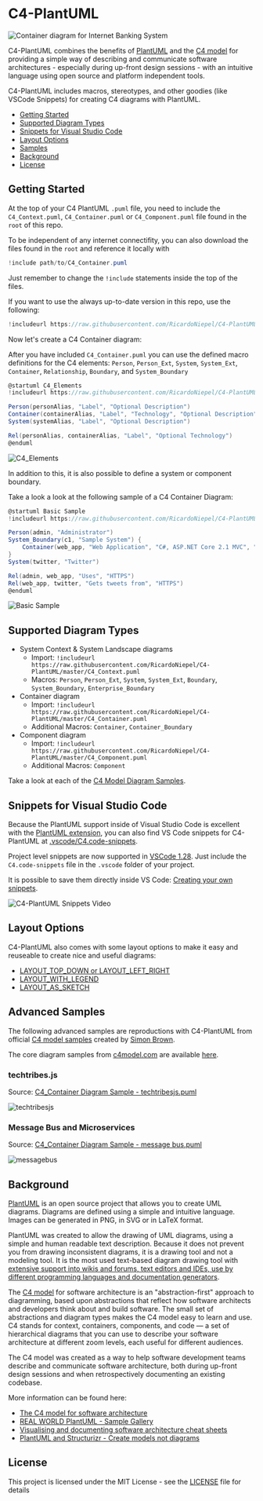 # C4-PlantUML

![Container diagram for Internet Banking System](http://www.plantuml.com/plantuml/png/pPLlRzis4CRVwrCStBVsxAHjcXMEKVzfi1RrvatUMg0jYhDqbebGf43ISTobttqKJQjIQ2FTaAAJtzXtl8S_FZoTNsY3ognp7kah9WfKc4DAIrnpCwSRC-Gi4pa90ma9GwgsQgEmUCjIiuBJNgyMp_5cIbfZHZ7xJ73oj9vKb1WK6IVuEmBxn5QJfDaMT2c5sHMSkenUOIetJ6ImHAuf-b9J6IebDrvXBBbKyEZCFIvIAeNHklwNGqJz_aAkHOfgEnZiwPeCnuXxmGPtC9wunqL7KgMaZiLZi-K4AUeLfSSe2r9Q2iSOydZXI_TK665qXCbLfihp-bpl_Cdfir68s7lsU7HsUOp5TWWfWVpJzu4wEoy_8TJviFmSWz9RRIX_Q9QJaxFpqIHaUJn-TZdktMlGzu7wsJtVP52A1XUeVxm_5Sh_mvxmpX8hZaoGUcYS9u_F9vEd_yQY7qfZP056ma8Q8oqHAorYKaGhbXBe2YBYb958GR5iPQBR2sWyzlVSBeBRwBRlXyp0Ps0tD5pAl-fLQjyOzJM-nGPkmQvXNDnVSr1RN-DFkwkjBBKfIxxZZmmpd61SvLA6MNaLIwdWbIWboLWNXRsZ368d7LLT0wsBY_5QMwD8VH0V10mXyJz1Bi6i21Qsj0qRPbR-KCXT3319xBKOtOBQS4TT2JHt2L3UxrW-jg3-3-O4Jdp7D0JUqWA6HS5PWeP9ozhjzZNxJCzFJWVlN-CrjY4kLAay_MlyiTyjSuDkrvrgGfnTMqHt86siGEBS9640HUh25U1YxzLis89c8rku3Iq-OL64V34hltLcc5796VB5YMA5QSDGP6kEwWxYJCbhbf86vFmmpt8jN2CZPsOBHbgZdSyQhXcM9KoLTB1GSgD97M3N1ORSKxbW_03o-54Rtc6EYecZgC1PpWobeDSBRL7byflHTS2Uxq1IkcO9XVG-NvdlHuqxmyH_RvuW_lqDx3DtZX0RgKZ3MfC2HHdJHg7b0oQMKkMkmTgmidKfuDgi856KaZ0CkMwNZKzQ0vUP_K4c-Ic4hUX2luUpL_VryKGcLwIgT_fOgzpZixFMxXRIsVLs0v5QBvaTc0sybvqfCku7XTjklY9Wmi-cAKkKr79fuELDih9LvCTL2yA_HRSNvSZsaUPMTYEnL9ZJdV5Klo7aVDzLYGrK9wrT5A0T7-PhIxMhoTG6er1eT9xukphAwPNtf7ivw7G6-vSUdfVO5tzgqirh-sK-dyLVRwdLhDO5_hVAMilN15hH7gUXxMUSJTkOgwxTyj7zKMz5qeRNyM-_TWEMslOFebUziltE0R4_25CDIoLpDvCtYXdIO6Hp0wy_6OqFkMQLEusEyzen2QjDdJ9JQhQY-Y9R5G05HMlDH7Q89PxEPtMMkf1rhTbNeN4rhQvtxztqJMZU2wkvpddq3m00 "Container diagram for Internet Banking System")

C4-PlantUML combines the benefits of [PlantUML](http://en.plantuml.com/) and the [C4 model](https://c4model.com/) for providing a simple way of describing and communicate software architectures - especially during up-front design sessions - with an intuitive language using open source and platform independent tools.

C4-PlantUML includes macros, stereotypes, and other goodies (like VSCode Snippets) for creating C4 diagrams with PlantUML.

* [Getting Started](#getting-started)
* [Supported Diagram Types](#supported-diagram-types)
* [Snippets for Visual Studio Code](#snipptes-for-visual-studio-code)
* [Layout Options](#layout-options)
* [Samples](#advanced-samples)
* [Background](#background)
* [License](#license)

## Getting Started

At the top of your C4 PlantUML `.puml` file, you need to include the `C4_Context.puml`, `C4_Container.puml` or `C4_Component.puml` file found in the `root` of this repo.

To be independent of any internet connectifity, you can also download the files found in the `root` and reference it locally with

```c#
!include path/to/C4_Container.puml
```

Just remember to change the `!include` statements inside the top of the files.

If you want to use the always up-to-date version in this repo, use the following:

```c#
!includeurl https://raw.githubusercontent.com/RicardoNiepel/C4-PlantUML/master/C4_Container.puml
```

Now let's create a C4 Container diagram:

After you have included `C4_Container.puml` you can use the defined macro definitions for the C4 elements: `Person`, `Person_Ext`, `System`, `System_Ext`, `Container`, `Relationship`, `Boundary`, and `System_Boundary`

```csharp
@startuml C4_Elements
!includeurl https://raw.githubusercontent.com/RicardoNiepel/C4-PlantUML/master/C4_Container.puml

Person(personAlias, "Label", "Optional Description")
Container(containerAlias, "Label", "Technology", "Optional Description")
System(systemAlias, "Label", "Optional Description")

Rel(personAlias, containerAlias, "Label", "Optional Technology")
@enduml
```

![C4_Elements](http://www.plantuml.com/plantuml/png/xLXhKziu5FtkNw663oqpOGcq1PODcUPX2hCXOV8Ojaix6H4hYQUEv96KGdQx_tqbsH5EX5Phf_2fOWQCTU-vvrx9HuyFZ4FA5_F8UmsQ92AKYOSTP_EyLm6QX1W1l-rV-Pt1wBmhVZMxxMuFx9ohvWcaFbz68Pxcn1pupOjEWjY__DC71uUUnxw6E8OKpe4mWek83z03hqVX5CyHvc0iVY6QDRkdCBu90pu3XvLAvlqSFbmXnk0KzSE_43XuNybwKJJc44yZ1FxsW6XzWOe8NyRed62UU1og7ZQ30RaNoO49Z1Zo_id2r2abzoc4AYlOEL9DlP5Gvjji00bcSgfMxyW21v0kQxKLlmqM5iuL8y86ZtUggRSDGWD4RU_bY28GG3P3WQJv6hJXaYnulY6EY63Shd_g3WUZUd_K_zqVD2yoAT_1yTSfbSccF7pVRxIQ6OiPnC4z3Jb7672wGEO4aTbru1o1KfFCmp7eGyp0LR_a9NC5J0YHVweJ8kUF37D6KL2xWHIBUfvMzsL73JGfWXm5mfo286JZ1MCXmMM04GeOu0JS8V0DHc4WhRnN20UFAUfyLxaEkjUZLlUc8_nYvKiu9u9nACTOm6xQj_tpmQXt-V5Y028quTA5XjCPptY8mZUIMH6Yl1zlwhXyWqOY0yZA08qYU8UYtSo7K3exIz-MmDeCX0oaVcv0-I1dvDF0u3Rf_MAF83BheGZAbDaiZ7CcAbn7Aqu7vHNeuHezNTApKcaNh8op7TeFd4hokYovmd0qdk6judt6-_jL9hxZqmsXhDscy5-g-xA_jhzVMgk1u3QXP5uMPYGprYbjiwiCIdjxjTAk4qCdPeAPDXfrhMuDySc_IHsKjqdGx9CCgtjxag4RokJfCDBWQ-WT9Bx0EqAB55DaxSOgMjIdQwfZ52okm7H3RblaJUAj8iMLmcfKkBLzQUtOv1xRYLf2Eo5CXkuqDietB5A-uRMHu73xujcGOnj5EtqdWCbjcAjixI9baqkqaLvx-yBPiT64subQGbiW70pRkShNAr8-kRanS-pzWFhPmOLuMIjepyEDOP9qP_AuWmONA8fHxWEOSDRge639RggrOEzs5WO1mbzQUwfZpMVey1a-uTDp-FIUy6axVDgfZpekZacCJa4Ti53j41cPy7j8nSEISJJ_HPXSqt0EwHAW2Cc37pi5WvbX248CcCII7lr571FA1MB6wHgHM0I0EDZqPUdUEbg2CS5OFA40S0Au8ymbvWW7mXOkWX3XiSZ3_uReyeu4oxBSwC-06l5m32CL5nEyz_WcLeJA0fA5GK9Cp0drJ2RhmGFq3KKabfa8I2ZAKlJmVktt-jtEgF5nTNAldBmxF6xeVl-FWT_hrDiZm_3eHFvem_wd_i2_olGV71oTD5eca67ugsfvxmeinsFv-H1Sgvc7TttIDUyhbAdJeB5n8jseY7bohXo_RHoTMq_ow46Gmp0QlI1dFGfEyYTr-MCbdqp_b-2iPvQLwjlcyNcpugxp2t8sPxkxpjlVeznS3Yv6RV-ZtsbvCwaRJAVeHMYAS93S7NZVpy1Q4_yFX17uxdslRioCMce1abcgJ7HsDjjLoRDE6vMeISDKHTT1jQ4DL3k9X5HQvgNBQ-2dGfzN3nNX7BSXIORhDnKECFaG83QcJwD-nf_noi8IOPFlo7_WEJWRocEGDv2B9k0Cf-FrrQZco88f1vEy2LQKk1d1u5kqycxosrRU6QxujQ6ccFFs4DmcVlPBlk9xm2R170fgb87xaCz23FZBxGh7EhXb7pZOsEKLsUJz9fp6aO0KXBKHfEDPo0KPLbuv21OALpubjwNxB4aLC0uda-ARnQPOzEgN7R-NsRszUtlIQht_GRitNSSNMQHrEkwzHVxb-UVoB9oC2gUuUfoVPn7NMc3gfpvrcmALzruTPEThLiJoy305lJ2X3V4to1MNVJEX_CglNNEAlyx29llpc63vd9LzxUGM_CowySQzSA1T44SB1k9YouGcQrac-gQionWPPTz6lA-kknqXYndnFddVQ9nNVf1uw-os4--TYceMnTOvM1NxM9odMYVFfjW_5LjO6UEWhT8fy5owdi8_jwxhF0nTDtYyiAxRoScM7ZYJIL9Fc9NQwl0X7hen3uaSxvQ42jL_ucBySPNIWsouglqhYSXq-Hz0wQ4hcKt_DxhNGz4wOOE52V58Ho1yG3XOpAD_0G00 "C4_Elements")

In addition to this, it is also possible to define a system or component boundary.

Take a look a look at the following sample of a C4 Container Diagram:

```csharp
@startuml Basic Sample
!includeurl https://raw.githubusercontent.com/RicardoNiepel/C4-PlantUML/master/C4_Container.puml

Person(admin, "Administrator")
System_Boundary(c1, "Sample System") {
    Container(web_app, "Web Application", "C#, ASP.NET Core 2.1 MVC", "Allows users to compare multiple Twitter timelines")
}
System(twitter, "Twitter")

Rel(admin, web_app, "Uses", "HTTPS")
Rel(web_app, twitter, "Gets tweets from", "HTTPS")
@enduml
```

![Basic Sample](http://www.plantuml.com/plantuml/png/xLXhRziw4ltkNy7hV6W3E8sJFfhDEaRzK1vOnmaiPRDtsy9Wf74iN9aKIBgkTzl_laD9PcGpMa7sRJvT1aWKSURCcI5r-FWa5HLgFejghqYFHrn8VDWhRRNQRm5CGWR46JZNpj0Rdz_WhzxDu6P4ziwJLaCaLosZa3rMnFIStkKmHNIl_ksGe-DQJVuHifWAEYDeHEUHyk2xwaJX8vi1KyJ7No3oPWj1u_imK5Dot6pcti_ezskGaZw26_u7oD7xPjvBWAyeUuo0_BT6iBc82bmjOpZdJAKUnqcFdDA0Bp0vCg6HXDhFF4n72Bx889AoahqFIKlUQ2ZxRJx0psSvjLeFVCu2AfRjzehV1ei2paqhmWQFTqbBtdQv240KlTSZ2YIWSWg1flcA3EYIprMr8OuuCXvqVh-vyyOTT-p-m_5wbxcK7wZ_nwFGoMOy7CVfzdivYobbmKA4IW4ZIip1dY0wko6T0Qdt-2pqYKkP9DTklPRE5JBXNFzfJT2E-3hCcO2WVKy5mtgUjWvrHvlq15050PeB4eJIdqiPSjOW322GH77o0EGRZS90MzL-0nOyfMZoNUNgtToE-pVtG_IB4r-k59yXhXvZXDsq7pZdtdXqTN7faGWcIhk8y76gSXvO-6uwAqAe-l5cZilNCCOCg6mG64Vq0QBzt8TGFplBtjR9sWoaacH-vO3wGS_8vu79vxJtQt44p6m44TKfosaOLqmKNSShJaUD5UZn6ZrJqhDwVP-iZFCTne-SQlAcB9N2AF2dRATuNzZXOKlYTtow8PJjpndyrzQXxcyV7jRNQe3S9eBF6cZ6SsETqRQx6gH-SD2kxvTYcCHiCDl6eAxLhOkV_EkLW_Qs2Tfzcc7hu40pB8UoUPOO6V0rz27W5_Z0nJR5nAoBi7OlwlCrDJ6sB2vYba7kNkHDulrjYgk5rQfmV_VI5cFp1IiWMXow7C9cM9h6HldkjYdVtQsLuDtknIj2Zeie5jCl1R2vtLKgss2Rikabsafli7lXYh5XeWg85eSkW2XXEAXKlj4svTER6pl7qUxr-p_WA5w55IpEenp39bcUoTCEcbn254Fb0nWw6tL8OFb-fhNauFCq309WN_i7ISUQprs9pzqpFgCIdz4pFeCIdq7canmNVHx3AUaG6IOxHCadQa45FYobWjaRDBaLuOoA9O48zC5FdX9lQXcIa16fiRI7EuzZBXGYvfnkWSSOWB9WqrTcU-jeINpE63v1G1GdgYJC5LF00hIbyo04vcCUpZSGomSUB1jwepyboOY7FesIk8opWwStSKAeWP0o359YVAwIPpvP3nx0DuXuh3D1I8fbsVRmVkkCt9lXk7knEhatJzuTV-oQVkTVdZCQTWPZo_33YVunXkxlhkTSv_gFZZwSTFisa6NujwHLlIieE1xhpuUpTji-l9kJhdrVaPYM6dGtJgGR5R5FpisFRxiVpWjFyl0ToJ4QZL-Ginc5Kl8d7VrJI3wT_Y_2sKoO8gflUn_FUytoEhyWPtksbzTvztkK-ollSZnmBfnXlpRLkY5DYhK87e45wTr1xSSPMMluluT6v4VjHsjZPhGp2vBEqiJ4P5TakofvtccZ4crjcAdeEgWnB08rJfXGafPzwVAAE9dGLzN3X725sv0qmxMRYZ8m_H20zCNpg5_O5xQoA8YmoNViV5SLEEUKnuQsaNTBe2ISYUScereX2_Cvs-GDs6x4hGWstsqhNqv-vygNXDlXsj1Gh7XxI3wdViMNVDll0NkSAOhKX2IBK4r3HjJBxGfz4xnW7-XjxFAssUJz7Pty226Hi36Ymf-62id8nie1MQIu-9JUbXxAD5KY5PrCjjyizd3HwrmDdL5kz_RkxKc___vFshsPEhx88ctIATzR_BKyLr-UqScgS8PhnldNBE962spzDATkMw2gtgkJ_7pDYrWL7aRGToUq8VuskTrbtoHKNVcDQqNnDraKoVuivam_vsNVE9KBVcxTU5s-SC0-YQEv9F5souGXMx1CkBQiwnWvPTz5lAzlRuOeYpdnFddVxPut_oJnDjdj9jvxpQGLABR9eL2nF-9vgd_oonJxByL6ApCEbbKs1NwLhcVmlrhNJHv5kfvrlxok5vF3bfqtQJ0BaK2ze_-6KWcgkC0RyCrDkt-4HYwTQILB--hxwPURMxaMy32cSOoMz_10Ed4SXNwogwpZgzvUWtJSspT3nqCN0UJupH6v_cTFztMYY2yacKiafGLGqwPeCfj7AjGXFPHR1OAeS0OHnf98yMT6yhLAEn4dCyFEsWYYLN9FjEuaI1tlqlDkNRJIHgRt2UO2bCH_GV_Hryzvbq_0Wlai-Xy0 "Basic Sample")

## Supported Diagram Types

* System Context & System Landscape diagrams
  * Import: `!includeurl https://raw.githubusercontent.com/RicardoNiepel/C4-PlantUML/master/C4_Context.puml`
  * Macros: `Person`, `Person_Ext`, `System`, `System_Ext`, `Boundary`, `System_Boundary`, `Enterprise_Boundary`
* Container diagram
  * Import: `!includeurl https://raw.githubusercontent.com/RicardoNiepel/C4-PlantUML/master/C4_Container.puml`
  * Additional Macros: `Container`, `Container_Boundary`
* Component diagram
  * Import: `!includeurl https://raw.githubusercontent.com/RicardoNiepel/C4-PlantUML/master/C4_Component.puml`
  * Additional Macros: `Component`

Take a look at each of the [C4 Model Diagram Samples](samples/C4CoreDiagrams.md).

## Snippets for Visual Studio Code

Because the PlantUML support inside of Visual Studio Code is excellent with the [PlantUML extension](https://marketplace.visualstudio.com/items?itemName=jebbs.plantuml), you can also find VS Code snippets for C4-PlantUML at [.vscode/C4.code-snippets](.vscode/C4.code-snippets).

Project level snippets are now supported in [VSCode 1.28](https://code.visualstudio.com/updates/v1_28#_project-level-snippets).
Just include the `C4.code-snippets` file in the `.vscode` folder of your project.

It is possible to save them directly inside VS Code: [Creating your own snippets](https://code.visualstudio.com/docs/editor/userdefinedsnippets#_creating-your-own-snippets).

![C4-PlantUML Snippets Video](images/vscode_c4plantuml_snippets.gif)

## Layout Options

C4-PlantUML also comes with some layout options to make it easy and reuseable to create nice and useful diagrams:

* [LAYOUT_TOP_DOWN or LAYOUT_LEFT_RIGHT](LayoutOptions.md#layout_top_down-or-layout_left_right)
* [LAYOUT_WITH_LEGEND](LayoutOptions.md#layout_with_legend)
* [LAYOUT_AS_SKETCH](LayoutOptions.md#layout_as_sketch)

## Advanced Samples

The following advanced samples are reproductions with C4-PlantUML from official [C4 model samples](https://c4model.com/#examples) created by [Simon Brown](http://simonbrown.je/).

The core diagram samples from [c4model.com](https://c4model.com/#coreDiagrams) are available [here](samples/C4CoreDiagrams.md).

### techtribes.js

Source: [C4_Container Diagram Sample - techtribesjs.puml](samples/C4_Container%20Diagram%20Sample%20-%20techtribesjs.puml)

![techtribesjs](http://www.plantuml.com/plantuml/png/pLLjZzCu4FxUNp7Q-t8dTRSlPRTxQAdeYmg7ZXEtBSS7G2iddYO6nyxP3jroyD_FiRCbRXeT813dIebgpppppEEPoKDjY395nk74O9mQnIBKR_H9Hxzb8YUAP41nGmfkrdXhffmb8aDX8BOFL3MhhIBv2qPD2iD-lxQVaTkdg3L9SCNU8mpEwuSAOqD4mX7-wO1TAuk9qknoN4fXlCFGdUYKKBbb8e4DuHex7sieKwNajaAOIouL_7JXbjifaPgxTVoFnnXTNKMo49IetMHonoxaqCQutmXmGEEUMsvt9XL5rRQ_CZkEG8bEaRQnp55fAJp71fyAUEbMI2FOdP7uRQBAVAkp_kMzuNZMfDWVZsONopOkja9G2S9llW-fYyloroHrEIr_RQJqJXlClZMNmU3YShPeSXdDnyjv_py5-ZwaVdNhimIYn928w1-kJq3b_o9FS6Un1ITCeFhMTEwDBXUByo-Hw8UoCJ878o6InaZBY9KICIawAQC8Ua-Ymp51GK6n93MT3myWMFR_sXh1Xyw7gsh8JAeJy4F37_bMtn_T5KPWuqjiuWnymVXzVyqDty36P-jzzvBQ8ylSy-_iAm1E7ZoO2YbscImqFDUeJk3Og2CQo9tPJM7D3Y2IH6523D8zHk2wFpxcIpCcc3QAb8eVzmzCZc1y-hgVlT7mSkN4U7q2mNVE0iK3NrRk4I2ym0YcUSvPx6Ay4htUbMRlyVvWE7dvXBmZNLZbYea4dlurxy9QPjOGncUthwzwfTsartjblM3AkTngA2dgigBUCTn2ZZBds0LFiUik1ONf0hwpBxlnHaRsYIO-WusI6PWKWSkOS2Wpwm9b2JFs7n4KVbk3jiobLIdi6A9XYz4DoNENNjLMBhjhv2uj2x6ejiCCd-vMV_uEvsVdZOHMDXBgHWhk3Hbc4IgTijpk4FvM7wOK4PgKve-OULn4e32NLQ97s2laDpHgtisIsRU_qv3rSheU3O_prKXKd08J56zH7mcsiQ2-QHfg_I6j64ueZtOWbHI9NCnWU3Pi4SlVuVLgrPkMqsI3I3Ny776PW4tVw5_SFPejeZd6J4ZzDs-gy3ot754rAnF6C9T2Iuvb1HymybuQSYLTnjqgRdWbZb1LbI054D1nYhJWIC6gmexHB3mVEpm3ckijC-PWZ7YTlPlnvw6JvzBgap2J5b7eChDowbQFg3pjX2CBJaydTnq2zos6rLIZ3WLzl5u_MttIyAGJpgwl1Ga7sDS3LGxEsRTBvNkDXFh2StUvLQoyTID3F5lNlIUBsRph2X56e_v52tgjFneH0aDVhWsRupspPGhBKZGobhmaeGmCn_t1kCwYAYmuVVxiix9qlVk5gOP1cic-kDClj0opRTNy6-HkGrMTKWLxX6RVnS34HghC5LDjbZWgxGNK2E3RgeuVu4QoC90N4MSnn9AY7nNCICNmIsFvXgo5sa-RGZEHbCFI9R8Vc6q1wlXLQPo-J1cbA5vVdzQd-aCKjCXuvry0 "techtribesjs")

### Message Bus and Microservices

Source: [C4_Container Diagram Sample - message bus.puml](samples/C4_Container%20Diagram%20Sample%20-%20message%20bus.puml)

![messagebus](http://www.plantuml.com/plantuml/png/pPPjJzj84CVV-rECqhVD9JmKk0gY9W6khKeVS4vzGH5QUmTdnMPtjRiEpHryzzkrZV76Jgz8hSH6YfIPyNz-EpCCVcCiqJPVSEWbB4k8k54yxKNcXWb5D5a0nMkISpl3xtRCMIOMA2oaxWjr8-fM4_MLKJk7xU6mOL-GxsTe3CamPlyWRBrgEZMcbeYC8_mRWJknqqHfLmfFfR3b0zk5nym9bRTCP71DkC7elg4orbhULWfJoQM65tl5AInUgTDQwzzt4HqU9Z8NbEZLQFH05p9i8Xws4gnXx1Qdi4wafgWtsMExuWYKc3dIJPGAjP6YPWnvAk7JueGOWNL2qfjC-_jMlk71xlR-f8qutD-Px9rkOd4JWbeGVlLxeFOE_ASDTJ3sdqrGPcKiBdurozRMti7akCsoCzq_dGx_jq2_1-hFulnKWIYn927cETIdGda-vGbxbZfnmWJgNuspktDmVFpgAILw1ZHFMFNUQQK2Ao6Hraft3URhogI8vemYc9eyufYXeA1PDhVHtH44n_sUkI2uY-uEgyqqgZnGRfhILUw7slKmJK5CEPUZ8g2Sij9UpaRhsI2cB57vRDq7vtBa9NzKZmtqZewckN6NHlrDV1CmXhJwsOF6qYQcjdS_3E_4jTGBugi65t51Szc3uB-J5zcgfg5RPAmKPwaNSIo3mQ5n_NczjJswU4-MnAIQAViInYBBET6NXmFl7Wq69JZdylQHqlXsBeWW6OAT8zEWjBnc77iG3gU38ahzW2b6lMGfjdbUGgmq4nbCfBHhDBCvWf9CM93NGD8KZG5NdneFs6EvsaHrs9KfaxVngW66IMv2idEI9CoUVLa7qaGO9RKjC9BSCE6PS8d2cWw2HQb_vIBRoS_HAxchTnVdF4zMQ-cd6eb50y9VcZE3jDWL1OokrLIkbJJOnLC7RIx9EAVCTXDDNmp--7WoMuFwhEMIKKSbTKO4CqKt-hVE1CHhbMzGAUFCiYweCYe0gXPWE477bJ5a-gH9olrhLxg65LkfqJnvL6WI48HzwaOuMyLVFdHd9rMhd8V24hLnsOjPvlnnUkeM4WfpcJwrapJPs4GF4RAUB55KZaxYPfc093AtrN23dHCBSx94zwKK2gIRM-cbelkehds_xxnAmMlFTlItGHDIlPtDFiUFFBt81_VFt_trTjOVjVwC7sGK9NP3Xy7NDWkJ4BCIwKju7t_wE6WbRENeVpWvdGNOCGfgwch8KFmh9h5CRz3-MBIwKdCl1EhrNVBYSe_PkiIQfQ59fLEsiPmfjhx-ZoVJ9b-JmgcrjyDFihM4oZ5ueaWxUyYquOgzACpMoE_ZmcUgT4nqfhkOCqfHN9xtrtRI6yUUBtZq7m00 "messagebus")

## Background

[PlantUML](http://en.plantuml.com/) is an open source project that allows you to create UML diagrams.
Diagrams are defined using a simple and intuitive language.
Images can be generated in PNG, in SVG or in LaTeX format.

PlantUML was created to allow the drawing of UML diagrams, using a simple and human readable text description.
Because it does not prevent you from drawing inconsistent diagrams, it is a drawing tool and not a modeling tool.
It is the most used text-based diagram drawing tool with [extensive support into wikis and forums, text editors and IDEs, use by different programming languages and documentation generators](http://en.plantuml.com/running).

The [C4 model](https://c4model.com/) for software architecture is an "abstraction-first" approach to diagramming, based upon abstractions that reflect how software architects and developers think about and build software.
The small set of abstractions and diagram types makes the C4 model easy to learn and use.
C4 stands for context, containers, components, and code — a set of hierarchical diagrams that you can use to describe your software architecture at different zoom levels, each useful for different audiences.

The C4 model was created as a way to help software development teams describe and communicate software architecture, both during up-front design sessions and when retrospectively documenting an existing codebase.

More information can be found here:

* [The C4 model for software architecture](https://c4model.com/)
* [REAL WORLD PlantUML - Sample Gallery](https://real-world-plantuml.com/)
* [Visualising and documenting software architecture cheat sheets](http://www.codingthearchitecture.com/2017/04/27/visualising_and_documenting_software_architecture_cheat_sheets.html)
* [PlantUML and Structurizr - Create models not diagrams](http://www.codingthearchitecture.com/2016/12/08/plantuml_and_structurizr.html)

## License

This project is licensed under the MIT License - see the [LICENSE](LICENSE) file for details